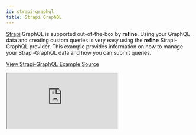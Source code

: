 ```yaml
---
id: strapi-graphql
title: Strapi GraphQL
---
```


[Strapi](https://strapi.io/) GraphQL is supported out-of-the-box by **refine**. Using your GraphQL data and creating custom queries is very easy using the **refine** Strapi-GraphQL provider. This example provides information on how to manage your Strapi-GraphQL data and how you can submit queries.

[View Strapi-GraphQL Example Source](https://github.com/pankod/refine/tree/master/examples/dataProvider/strapi-graphql)

<iframe loading="lazy" src="https://stackblitz.com//github/pankod/refine/tree/master/examples/dataProvider/strapi-graphql?embed=1&view=preview&theme=dark&preset=node"
    style={{width: "100%", height:"80vh", border: "0px", borderRadius: "8px", overflow:"hidden"}}
    title="refine-graphql-example"
></iframe>
